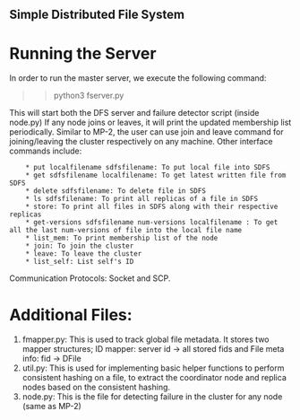## Simple Distributed File System 



# Running the Server
In order to run the master server, we execute the following command:

>> python3 fserver.py

This will start both the DFS server and failure detector script (inside node.py)
If any node joins or leaves, it will print the updated membership list periodically. Similar to MP-2, the user can use join and leave command for joining/leaving the cluster respectively on any machine. Other interface commands include:


        * put localfilename sdfsfilename: To put local file into SDFS
        * get sdfsfilename localfilename: To get latest written file from SDFS
        * delete sdfsfilename: To delete file in SDFS
        * ls sdfsfilename: To print all replicas of a file in SDFS
        * store: To print all files in SDFS along with their respective replicas
        * get-versions sdfsfilename num-versions localfilename : To get all the last num-versions of file into the local file name
        * list_mem: To print membership list of the node
        * join: To join the cluster
        * leave: To leave the cluster
        * list_self: List self's ID
        
Communication Protocols: Socket and SCP. 

# Additional Files:
1. fmapper.py: This is used to track global file metadata. It stores two mapper structures;  ID mapper: server id -> all stored fids  and File meta info: fid -> DFile 
2. util.py: This is used for implementing basic helper functions to perform consistent hashing on a file, to extract the coordinator node and replica nodes based on the consistent hashing. 
3. node.py: This is the file for detecting failure in the cluster for any node (same as MP-2)



